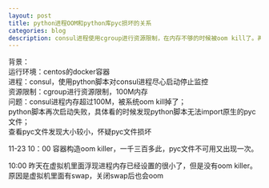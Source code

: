 ```yaml
---
layout: post
title: python进程OOM和python库pyc损坏的关系
categories: blog
description: consul进程使用cgroup进行资源限制，在内存不够的时候被oom kill了。再次重启的时候由于python库中pyc文件不能用，导致再次启动失败...oom和pyc文件损坏有关系吗？
---
```


背景：    
运行环境：centos的docker容器     
进程：consul，使用python脚本对consul进程尽心启动停止监控    
资源限制：cgroup进行资源限制，100M内存    
问题：consul进程内存超过100M，被系统oom kill掉了；   
python脚本再次启动失败，具体看的时候发现python脚本无法import原生的pyc文件；    
查看pyc文件发现大小较小，怀疑pyc文件损坏      


11-23 10：00 容器构造oom killer，一千三百多此，pyc文件不可用又出现一次。   


10:00 昨天在虚拟机里面浮现进程内存已经设置的很小了，但是没有oom killer。    
原因是虚拟机里面有swap，关闭swap后也会oom    



     
```




